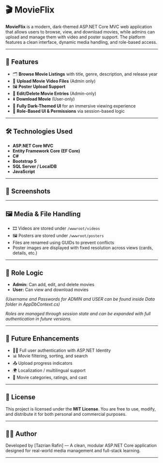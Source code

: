 # 🎬 MovieFlix

**MovieFlix** is a modern, dark-themed ASP.NET Core MVC web application that allows users to browse, view, and download movies, while admins can upload and manage them with video and poster support. The platform features a clean interface, dynamic media handling, and role-based access.

---

## 🌟 Features

- 🗂️ **Browse Movie Listings** with title, genre, description, and release year
- 🎥 **Upload Movie Video Files** (Admin only)
- 🖼️ **Poster Upload Support**
- 📝 **Edit/Delete Movie Entries** (Admin-only)
- ⬇️ **Download Movie** (User-only)
- 🌙 **Fully Dark-Themed UI** for an immersive viewing experience
- 🔐 **Role-Based UI & Permissions** via session-based logic

---

## 🛠️ Technologies Used

- **ASP.NET Core MVC**
- **Entity Framework Core (EF Core)**
- **C#**
- **Bootstrap 5**
- **SQL Server / LocalDB**
- **JavaScript**

---

## 📸 Screenshots

---

## 🖼️ Media & File Handling

- 🎞️ Videos are stored under `/wwwroot/videos`
- 🖼️ Posters are stored under `/wwwroot/posters`
- Files are renamed using GUIDs to prevent conflicts
- Poster images are displayed with fixed resolution across views (cards, details, etc.)

---

## 🔐 Role Logic

- **Admin:** Can add, edit, and delete movies
- **User:** Can view and download movies

*(Username and Passwords for ADMIN and USER can be found inside Data folder in AppDbContext.cs)*

*Roles are managed through session state and can be expanded with full authentication in future versions.*

---

## 📌 Future Enhancements

- 🧑‍💻 Full user authentication with ASP.NET Identity
- 📊 Movie filtering, sorting, and search
- 📤 Upload progress indicators
- 🌍 Localization / multilingual support
- 🎫 Movie categories, ratings, and cast

---

## 📄 License

This project is licensed under the **MIT License**. You are free to use, modify, and distribute it for both personal and commercial purposes.

---

## 👨‍💻 Author

Developed by [Tazrian Rafin] — A clean, modular ASP.NET Core application designed for real-world media management and full-stack learning.

---
